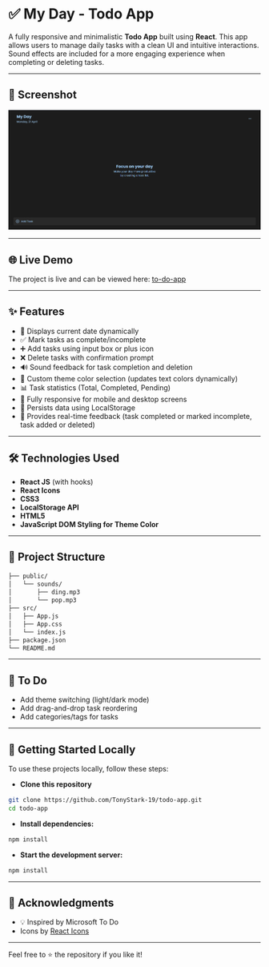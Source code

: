 # ✅ My Day - Todo App

A fully responsive and minimalistic **Todo App** built using **React**. This app allows users to manage daily tasks with a clean UI and intuitive interactions. Sound effects are included for a more engaging experience when completing or deleting tasks.

---

## 📸 Screenshot

![Todo App Screenshot](/public/image/image.png)

---

## 🌐 Live Demo  

The project is live and can be viewed here: [to-do-app](https://todo-phi-ruby.vercel.app/)

---

## ✨ Features

- 📅 Displays current date dynamically
- ✅ Mark tasks as complete/incomplete
- ➕ Add tasks using input box or plus icon
- ❌ Delete tasks with confirmation prompt
- 🔊 Sound feedback for task completion and deletion
- 🎨 Custom theme color selection (updates text colors dynamically)
- 📊 Task statistics (Total, Completed, Pending)
- 📱 Fully responsive for mobile and desktop screens
- 💾 Persists data using LocalStorage
- 📝 Provides real-time feedback (task completed or marked incomplete, task added or deleted)

---

## 🛠️ Technologies Used

- **React JS** (with hooks)
- **React Icons**
- **CSS3**
- **LocalStorage API**
- **HTML5**
- **JavaScript DOM Styling for Theme Color**

---

## 📂 Project Structure

```plaintext
├── public/
│   └── sounds/
│       ├── ding.mp3
│       └── pop.mp3
├── src/
│   ├── App.js
│   ├── App.css
│   └── index.js
├── package.json
└── README.md
```
---

## 📌 To Do

- Add theme switching (light/dark mode)
- Add drag-and-drop task reordering
- Add categories/tags for tasks

---

## 🚀 Getting Started Locally

To use these projects locally, follow these steps:  

- **Clone this repository**  
```bash  
git clone https://github.com/TonyStark-19/todo-app.git
cd todo-app
```

- **Install dependencies:**
```bash  
npm install
```

- **Start the development server:**
```bash  
npm install
```

---

## 🙌 Acknowledgments

- 💡 Inspired by Microsoft To Do
- Icons by [React Icons](https://react-icons.github.io/react-icons/)

---

Feel free to ⭐️ the repository if you like it!
